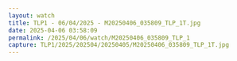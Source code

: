 ```yaml
---
layout: watch
title: TLP1 - 06/04/2025 - M20250406_035809_TLP_1T.jpg
date: 2025-04-06 03:58:09
permalink: /2025/04/06/watch/M20250406_035809_TLP_1
capture: TLP1/2025/202504/20250405/M20250406_035809_TLP_1T.jpg
---
```

